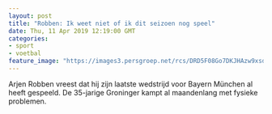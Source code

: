 ```yaml
---
layout: post
title: "Robben: Ik weet niet of ik dit seizoen nog speel"
date: Thu, 11 Apr 2019 12:19:00 GMT
categories: 
- sport 
- voetbal 
feature_image: "https://images3.persgroep.net/rcs/DRD5F08Go7DKJHAzw9xsdMV-WAk/diocontent/137389960/_fitwidth/400/?appId=21791a8992982cd8da851550a453bd7f&quality=0.7"
---
```


Arjen Robben vreest dat hij zijn laatste wedstrijd voor Bayern München al heeft gespeeld. De 35-jarige Groninger kampt al maandenlang met fysieke problemen.
